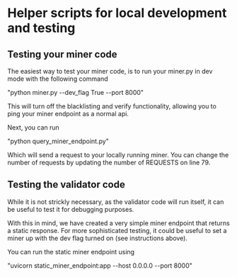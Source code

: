 # Helper scripts for local development and testing

## Testing your miner code

The easiest way to test your miner code, is to run your miner.py in dev mode with the following command

"python miner.py --dev_flag True --port 8000"

This will turn off the blacklisting and verify functionality, allowing you to ping your miner endpoint as a normal api. 

Next, you can run 

"python query_miner_endpoint.py" 

Which will send a request to your locally running miner. You can change the number of requests by updating the number of REQUESTS on line 79. 

## Testing the validator code

While it is not strickly necessary, as the validator code will run itself, it can be useful to test it for debugging purposes. 

With this in mind, we have created a very simple miner endpoint that returns a static response. For more sophisticated testing, it could be useful to set a miner up with the dev flag turned on (see instructions above).

You can run the static miner endpoint using

"uvicorn static_miner_endpoint:app --host 0.0.0.0 --port 8000"